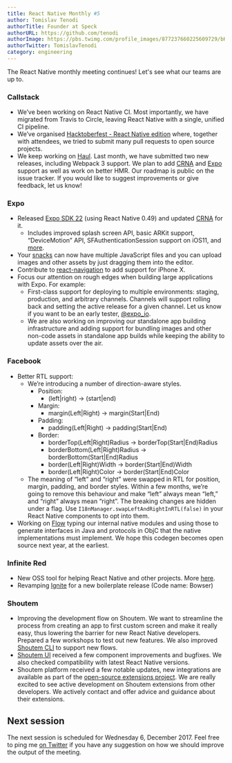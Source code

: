 ```yaml
---
title: React Native Monthly #5
author: Tomislav Tenodi
authorTitle: Founder at Speck
authorURL: https://github.com/tenodi
authorImage: https://pbs.twimg.com/profile_images/877237660225609729/bKFDwfAq.jpg
authorTwitter: TomislavTenodi
category: engineering
---
```


The React Native monthly meeting continues! Let's see what our teams are up to.

### Callstack

* We’ve been working on React Native CI. Most importantly, we have migrated from Travis to Circle, leaving React Native with a single, unified CI pipeline.
* We’ve organised [Hacktoberfest - React Native edition](https://blog.callstack.io/announcing-hacktoberfest-7313ea5ccf4f) where, together with attendees, we tried to submit many pull requests to open source projects.
* We keep working on [Haul](https://github.com/callstack/haul). Last month, we have submitted two new releases, including Webpack 3 support. We plan to add [CRNA](https://github.com/react-community/create-react-native-app) and [Expo](https://github.com/expo/expo) support as well as work on better HMR. Our roadmap is public on the issue tracker. If you would like to suggest improvements or give feedback, let us know!

### Expo

* Released [Expo SDK 22](https://blog.expo.io/expo-sdk-v22-0-0-is-now-available-7745bfe97fc6) (using React Native 0.49) and updated [CRNA](https://github.com/react-community/create-react-native-app) for it.
  * Includes improved splash screen API, basic ARKit support, “DeviceMotion” API, SFAuthenticationSession support on iOS11, and [more](https://blog.expo.io/expo-sdk-v22-0-0-is-now-available-7745bfe97fc6).
* Your [snacks](https://snack.expo.io) can now have multiple JavaScript files and you can upload images and other assets by just dragging them into the editor.
* Contribute to [react-navigation](https://github.com/react-community/react-navigation) to add support for iPhone X.
* Focus our attention on rough edges when building large applications with Expo. For example:
  * First-class support for deploying to multiple environments: staging, production, and arbitrary channels. Channels will support rolling back and setting the active release for a given channel. Let us know if you want to be an early tester, [@expo_io](https://twitter.com/expo_io).
  * We are also working on improving our standalone app building infrastructure and adding support for bundling images and other non-code assets in standalone app builds while keeping the ability to update assets over the air.

### Facebook

* Better RTL support:
  * We’re introducing a number of direction-aware styles.
    * Position:
      * (left|right) → (start|end)
    * Margin:
      * margin(Left|Right) → margin(Start|End)
    * Padding:
      * padding(Left|Right) → padding(Start|End)
    * Border:
      * borderTop(Left|Right)Radius → borderTop(Start|End)Radius
      * borderBottom(Left|Right)Radius → borderBottom(Start|End)Radius
      * border(Left|Right)Width → border(Start|End)Width
      * border(Left|Right)Color → border(Start|End)Color
  * The meaning of “left” and “right” were swapped in RTL for position, margin, padding, and border styles. Within a few months, we’re going to remove this behaviour and make “left” always mean “left,” and “right” always mean “right”. The breaking changes are hidden under a flag. Use `I18nManager.swapLeftAndRightInRTL(false)` in your React Native components to opt into them.
* Working on [Flow](https://github.com/facebook/flow) typing our internal native modules and using those to generate interfaces in Java and protocols in ObjC that the native implementations must implement. We hope this codegen becomes open source next year, at the earliest.

### Infinite Red

* New OSS tool for helping React Native and other projects. More [here](https://shift.infinite.red/solidarity-the-cli-for-developer-sanity-672fa81b98e9).
* Revamping [Ignite](https://github.com/infinitered/ignite) for a new boilerplate release (Code name: Bowser)

### Shoutem

* Improving the development flow on Shoutem. We want to streamline the process from creating an app to first custom screen and make it really easy, thus lowering the barrier for new React Native developers. Prepared a few workshops to test out new features. We also improved [Shoutem CLI](https://github.com/shoutem/cli) to support new flows.
* [Shoutem UI](https://github.com/shoutem/ui) received a few component improvements and bugfixes. We also checked compatibility with latest React Native versions.
* Shoutem platform received a few notable updates, new integrations are available as part of the [open-source extensions project](https://github.com/shoutem/extensions). We are really excited to see active development on Shoutem extensions from other developers. We actively contact and offer advice and guidance about their extensions.

## Next session

The next session is scheduled for Wednesday 6, December 2017. Feel free to ping me [on Twitter](https://twitter.com/TomislavTenodi) if you have any suggestion on how we should improve the output of the meeting.
